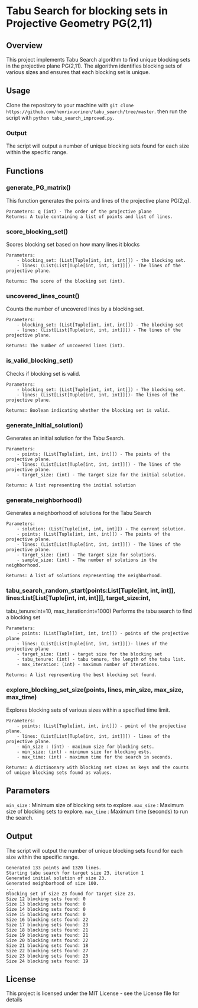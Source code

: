 # Tabu Search for blocking sets in Projective Geometry PG(2,11)

## Overview
This project implements Tabu Search algorithm to find unique blocking sets in the projective plane PG(2,11). The
algorithm identifies blocking sets of various sizes and ensures that each blocking set is unique.

## Usage
Clone the repository to your machine with ```git clone https://github.com/henrivuorinen/tabu_search/tree/master```. 
then run the script with ```python tabu_search_improved.py```. 

### Output
The script will output a number of unique blocking sets found for each size within the specific range.

## Functions
### generate_PG_matrix()
This function generates the points and lines of the projective plane PG(2,q).
```
Parameters: q (int) - The order of the projective plane
Returns: A tuple containing a list of points and list of lines.
```

### score_blocking_set()
Scores blocking set based on how many lines it blocks
```
Parameters:
    - blocking_set: (List[Tuple[int, int, int]]) - the blocking set.
    - lines: (List(List[Tuple[int, int, int]]]) - The lines of the projective plane.

Returns: The score of the blocking set (int).
```

### uncovered_lines_count()
Counts the number of uncovered lines by a blocking set.

```
Parameters:
    - blocking_set: (List[Tuple[int, int, int]]) - The blocking set
    - lines: (List[List[Tuple[int, int, int]]]) - The lines of the projective plane.
    
Returns: The number of uncovered lines (int).
```

### is_valid_blocking_set()
Checks if blocking set is valid.
```
Parameters:
    - blocking_set: (List[Tuple[int, int, int]]) - The blocking set.
    - lines: (List[List[Tuple[int, int, int]]])- The lines of the projective plane.
    
Returns: Boolean indicating whether the blocking set is valid.
```

### generate_initial_solution()
Generates an initial solution for the Tabu Search.

```
Parameters:
    - points: (List[Tuple[int, int, int]]) - The points of the projective plane.
    - lines: (List[List[Tuple[int, int, int]]]) - The lines of the projective plane.
    - target_size: (int) - The target size for the initial solution.
    
Returns: A list representing the initial solution
```

### generate_neighborhood()
Generates a neighborhood of solutions for the Tabu Search
```
Parameters:
    - solution: (List[Tuple[int, int, int]]) - The current solution.
    - points: (List[Tuple[int, int, int]]) - The points of the projective plane.
    - lines: (List[List[Tuple[int, int, int]]]) - The lines of the projective plane.
    - target_size: (int) - The target size for solutions.
    - sample_size: (int) - The number of solutions in the neighborhood.
    
Returns: A list of solutions representing the neighborhood.
```

### tabu_search_random_start(points:List[Tuple[int, int, int]], lines:List[List[Tuple[int, int, int]]], target_size:int,
tabu_tenure:int=10, max_iteration:int=1000)
Performs the tabu search to find a blocking set
```
Parameters:
    - points: (List[Tuple[int, int, int]]) - points of the projective plane
    - lines: (List[List[Tuple[int, int, int]]])- lines of the projective plane
    - target_size: (int) - target size for the blocking set
    - tabu_tenure: (int) - tabu tenure, the length of the tabu list.
    - max_iteration: (int) - maximum number of iterations.
    
Returns: A list representing the best blocking set found.
```

### explore_blocking_set_size(points, lines, min_size, max_size, max_time)
Explores blocking sets of various sizes within a specified time limit.
```
Parameters:
    - points: (List[Tuple[int, int, int]]) - point of the projective plane.
    - lines: (List[List[Tuple[int, int, int]]]) - lines of the projective plane.
    - min_size : (int) - maximum size for blocking sets.
    - min_size: (int) - minimum size for blocking ests.
    - max_time: (int) - maximum time for the search in seconds.
    
Returns: A dictinonary with blocking set sizes as keys and the counts of unique blocking sets found as values.
```

## Parameters
`min_size` : Minimum size of blocking sets to explore.
`max_size` : Maximum size of blocking sets to explore.
`max_time` : Maximum time (seconds) to run the search.

## Output
The script will output the number of unique blocking sets found for each size within the specific range.

```
Generated 133 points and 1320 lines.
Starting tabu search for target size 23, iteration 1
Generated initial solution of size 23.
Generated neighborhood of size 100.
...
Blocking set of size 23 found for target size 23.
Size 12 blocking sets found: 0
Size 13 blocking sets found: 0
Size 14 blocking sets found: 0
Size 15 blocking sets found: 0
Size 16 blocking sets found: 22
Size 17 blocking sets found: 23
Size 18 blocking sets found: 21
Size 19 blocking sets found: 21
Size 20 blocking sets found: 22
Size 21 blocking sets found: 18
Size 22 blocking sets found: 27
Size 23 blocking sets found: 23
Size 24 blocking sets found: 19
```

## License
This project is licensed under the MIT License - see the License file for details